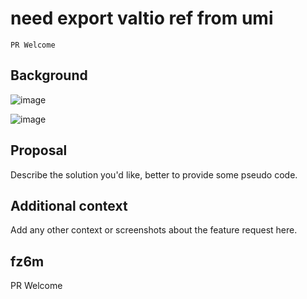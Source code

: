 # need export valtio ref from umi

`PR Welcome`

## Background

![image](https://user-images.githubusercontent.com/18156931/235094581-610140b3-6e8c-4abb-8945-f0ce3cf74882.png)

![image](https://user-images.githubusercontent.com/18156931/235094789-74220fb0-f2e6-46e7-9100-07f22a72e437.png)

## Proposal

Describe the solution you'd like, better to provide some pseudo code.

## Additional context

Add any other context or screenshots about the feature request here.

## fz6m

PR Welcome
